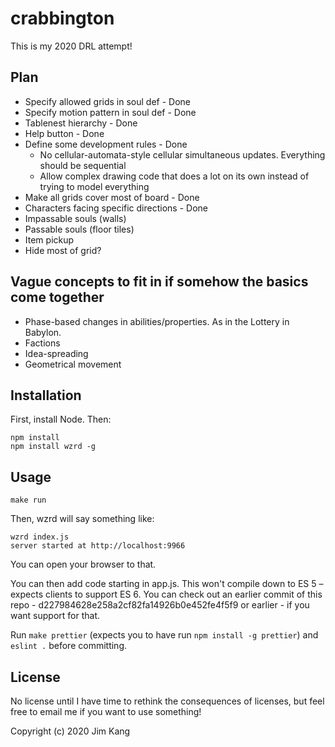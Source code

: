 crabbington
==================

This is my 2020 DRL attempt!

Plan
---

- Specify allowed grids in soul def - Done
- Specify motion pattern in soul def - Done
- Tablenest hierarchy - Done
- Help button - Done
- Define some development rules - Done
  - No cellular-automata-style cellular simultaneous updates. Everything should be sequential
  - Allow complex drawing code that does a lot on its own instead of trying to model everything
- Make all grids cover most of board - Done
- Characters facing specific directions - Done
- Impassable souls (walls)
- Passable souls (floor tiles)
- Item pickup
- Hide most of grid?

Vague concepts to fit in if somehow the basics come together
---

- Phase-based changes in abilities/properties. As in the Lottery in Babylon.
- Factions
- Idea-spreading
- Geometrical movement

Installation
------------

First, install Node. Then:

    npm install
    npm install wzrd -g

Usage
-----

    make run

Then, wzrd will say something like:

    wzrd index.js
    server started at http://localhost:9966

You can open your browser to that.

You can then add code starting in app.js. This won't compile down to ES 5 – expects clients to support ES 6. You can check out an earlier commit of this repo - d227984628e258a2cf82fa14926b0e452fe4f5f9 or earlier - if you want support for that.

Run `make prettier` (expects you to have run `npm install -g prettier`) and `eslint .` before committing.

License
-------

No license until I have time to rethink the consequences of licenses, but feel free to email me if you want to use something!

Copyright (c) 2020 Jim Kang
